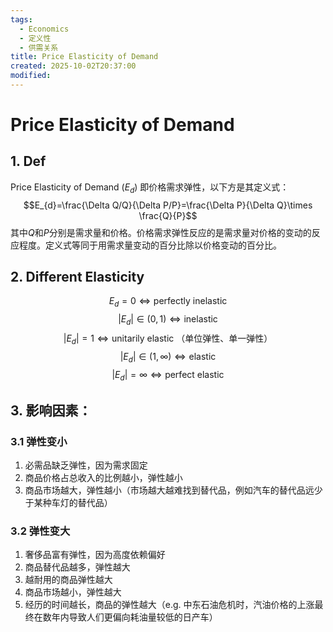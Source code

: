 ```yaml
---
tags:
  - Economics
  - 定义性
  - 供需关系
title: Price Elasticity of Demand
created: 2025-10-02T20:37:00
modified:
---
```

# Price Elasticity of Demand
## 1. Def
Price Elasticity of Demand ($E_{d}$) 即价格需求弹性，以下方是其定义式：
$$E_{d}=\frac{\Delta Q/Q}{\Delta P/P}=\frac{\Delta P}{\Delta Q}\times \frac{Q}{P}$$
其中$Q$和$P$分别是需求量和价格。价格需求弹性反应的是需求量对价格的变动的反应程度。定义式等同于用需求量变动的百分比除以价格变动的百分比。

## 2. Different Elasticity
$$E_{d}=0\Leftrightarrow\text{perfectly inelastic}$$
$$|E_{d}|\in(0,1)\Leftrightarrow\text{inelastic}$$
$$|E_{d}|=1\Leftrightarrow\text{unitarily elastic （单位弹性、单一弹性）}$$
$$|E_{d}|\in(1,\infty)\Leftrightarrow\text{elastic}$$
$$|E_{d}|=\infty\Leftrightarrow\text{perfect elastic}$$
## 3. 影响因素：
### 3.1 弹性变小

1. 必需品缺乏弹性，因为需求固定
2. 商品价格占总收入的比例越小，弹性越小
3. 商品市场越大，弹性越小（市场越大越难找到替代品，例如汽车的替代品远少于某种车灯的替代品）
### 3.2 弹性变大
1. 奢侈品富有弹性，因为高度依赖偏好
2. 商品替代品越多，弹性越大
3. 越耐用的商品弹性越大
4. 商品市场越小，弹性越大
5. 经历的时间越长，商品的弹性越大（e.g. 中东石油危机时，汽油价格的上涨最终在数年内导致人们更偏向耗油量较低的日产车）